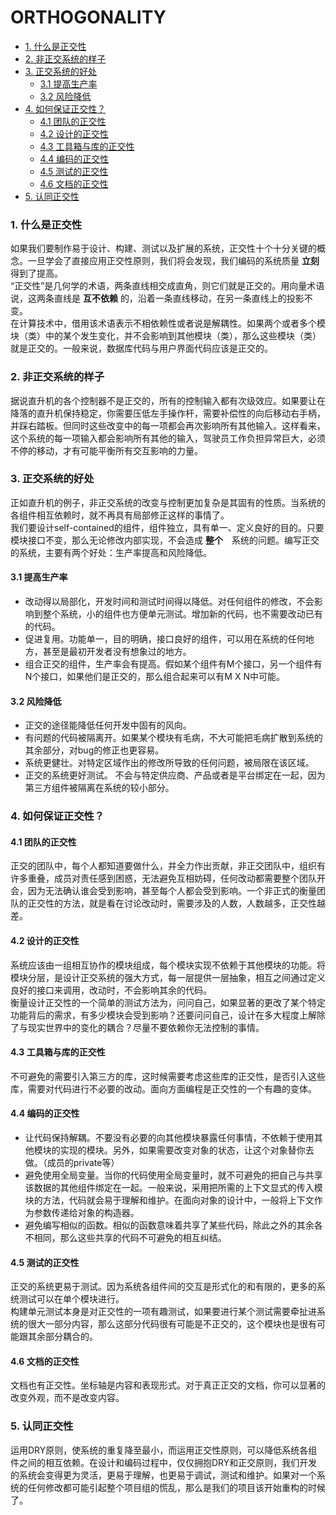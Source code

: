 ORTHOGONALITY
==============================================
- [1. 什么是正交性]()
- [2. 非正交系统的样子]()
- [3. 正交系统的好处]()
    + [3.1 提高生产率]()
    + [3.2 风险降低]()
- [4. 如何保证正交性？]()
    + [4.1 团队的正交性]()
    + [4.2 设计的正交性]()
    + [4.3 工具箱与库的正交性]()
    + [4.4 编码的正交性]()
    + [4.5 测试的正交性]()
    + [4.6 文档的正交性]()
- [5. 认同正交性]()


### 1. 什么是正交性
如果我们要制作易于设计、构建、测试以及扩展的系统，正交性十个十分关键的概念。一旦学会了直接应用正交性原则，我们将会发现，我们编码的系统质量 **立刻** 得到了提高。    
“正交性”是几何学的术语，两条直线相交成直角，则它们就是正交的。用向量术语说，这两条直线是 **互不依赖** 的，沿着一条直线移动，在另一条直线上的投影不变。    
在计算技术中，借用该术语表示不相依赖性或者说是解耦性。如果两个或者多个模块（类）中的某个发生变化，并不会影响到其他模块（类），那么这些模块（类）就是正交的。一般来说，数据库代码与用户界面代码应该是正交的。    


### 2. 非正交系统的样子
据说直升机的各个控制器不是正交的，所有的控制输入都有次级效应。如果要让在降落的直升机保持稳定，你需要压低左手操作杆，需要补偿性的向后移动右手柄，并踩右踏板。但同时这些改变中的每一项都会再次影响所有其他输入。这样看来，这个系统的每一项输入都会影响所有其他的输入，驾驶员工作负担异常巨大，必须不停的移动，才有可能平衡所有交互影响的力量。

### 3. 正交系统的好处
正如直升机的例子，非正交系统的改变与控制更加复杂是其固有的性质。当系统的各组件相互依赖时，就不再具有局部修正这样的事情了。  
我们要设计self-contained的组件，组件独立，具有单一、定义良好的目的。只要模块接口不变，那么无论修改内部实现，不会造成 **整个**　系统的问题。编写正交的系统，主要有两个好处：生产率提高和风险降低。


#### 3.1 提高生产率
* 改动得以局部化，开发时间和测试时间得以降低。对任何组件的修改，不会影响到整个系统，小的组件也方便单元测试。增加新的代码，也不需要改动已有的代码。
* 促进复用。功能单一，目的明确，接口良好的组件，可以用在系统的任何地方，甚至是最初开发者没有想象过的地方。
* 组合正交的组件，生产率会有提高。假如某个组件有M个接口，另一个组件有N个接口，如果他们是正交的，那么组合起来可以有M X N中可能。


#### 3.2 风险降低
* 正交的途径能降低任何开发中固有的风向。
* 有问题的代码被隔离开。如果某个模块有毛病，不大可能把毛病扩散到系统的其余部分，对bug的修正也更容易。
* 系统更健壮。对特定区域作出的修改所导致的任何问题，被局限在该区域。
* 正交的系统更好测试。
不会与特定供应商、产品或者是平台绑定在一起，因为第三方组件被隔离在系统的较小部分。


### 4. 如何保证正交性？

#### 4.1 团队的正交性
正交的团队中，每个人都知道要做什么，并全力作出贡献，非正交团队中，组织有许多重叠，成员对责任感到困惑，无法避免互相妨碍，任何改动都需要整个团队开会，因为无法确认谁会受到影响，甚至每个人都会受到影响。一个非正式的衡量团队的正交性的方法，就是看在讨论改动时，需要涉及的人数，人数越多，正交性越差。

#### 4.2 设计的正交性
系统应该由一组相互协作的模块组成，每个模块实现不依赖于其他模块的功能。将模块分层，是设计正交系统的强大方式，每一层提供一层抽象，相互之间通过定义良好的接口来调用，改动时，不会影响其余的代码。     
衡量设计正交性的一个简单的测试方法为，问问自己，如果显著的更改了某个特定功能背后的需求，有多少模块会受到影响？还要问问自己，设计在多大程度上解除了与现实世界中的变化的耦合？尽量不要依赖你无法控制的事情。   


#### 4.3 工具箱与库的正交性
不可避免的需要引入第三方的库，这时候需要考虑这些库的正交性，是否引入这些库，需要对代码进行不必要的改动。面向方面编程是正交性的一个有趣的变体。


#### 4.4 编码的正交性
* 让代码保持解耦。不要没有必要的向其他模块暴露任何事情，不依赖于使用其他模块的实现的模块。另外，如果需要改变对象的状态，让这个对象替你去做。（成员的private等）
* 避免使用全局变量。当你的代码使用全局变量时，就不可避免的把自己与共享该数据的其他组件绑定在一起。一般来说，采用把所需的上下文显式的传入模块的方法，代码就会易于理解和维护。在面向对象的设计中，一般将上下文作为参数传递给对象的构造器。    
* 避免编写相似的函数。相似的函数意味着共享了某些代码，除此之外的其余各不相同，那么这些共享的代码不可避免的相互纠结。


#### 4.5 测试的正交性
正交的系统更易于测试。因为系统各组件间的交互是形式化的和有限的，更多的系统测试可以在单个模块进行。   
构建单元测试本身是对正交性的一项有趣测试，如果要进行某个测试需要牵扯进系统的很大一部分内容，那么这部分代码很有可能是不正交的，这个模块也是很有可能跟其余部分耦合的。    



#### 4.6 文档的正交性
文档也有正交性。坐标轴是内容和表现形式。对于真正正交的文档，你可以显著的改变外观，而不是改变内容。  



### 5. 认同正交性
运用DRY原则，使系统的重复降至最小，而运用正交性原则，可以降低系统各组件之间的相互依赖。在设计和编码过程中，仅仅拥抱DRY和正交原则，我们开发的系统会变得更为灵活，更易于理解，也更易于调试，测试和维护。如果对一个系统的任何修改都可能引起整个项目组的慌乱，那么是我们的项目该开始重构的时候了。



